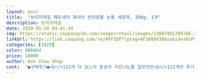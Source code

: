```yaml
---
layout: post 
title:  "브리지테일 페토세라 큐아이 반려동물 눈물 세정제, 100g, 1개" 
description: 브리지테일 ..
date: 2020-05-20 04:41:44 
img: https://static.coupangcdn.com/image/retail/images/13087401209766-2d11f8e8-9700-4645-b941-876f98477b55.jpg 
linkUrl: https://link.coupang.com/re/AFFSDP?lptag=AF3600438&subid=ahnPublicAsk&pageKey=1251708662&itemId=2251160041&vendorItemId=70248536214&traceid=V0-113-5d79a1e88538b1cb 
categories: [1029] 
color: 006064 
price: 18000 
author: Ask View Shop 
cont:  "●구매후기●<br/>112개 다 읽느라 동공이 지진나는줄 알앗지만<br/>112개의 후기를 다 읽었어요<br/>1일1세정으로 우리 개린이들이<br/>가만히 있더라구요<br/>건강하고 아프지않음 좋겠습니다아 ^^<br/>견주님들의 경험담이 젤 와닿았기에<br/>결막염이나 기타 눈질환이 오는가보더라구요<br/>공부를 항상 했어요 하지만 젤 도움이 되었던건<br/>관리도 해주는데  아쉬워요<br/>그 투명뚜껑이 마개가 아니라 구멍이  있더라구여<br/>그래서 지금은 없지만 눈곱 뗄때 물로 적셔서 떼는게 아니라 눈물세정제로 촉촉히 적셔서 눈곱 빗으로 빗어주면 정말 좋아요.<br/> 만족스러워요.<br/> 잘사용해볼게요^^<br/>근데 이건 마사지할때 그래도 가만히 있는거 보니까, 안아파해서 좋네요.<br/><br/>눈.<br/>귀.<br/>이빨은 무조건 1일 한번은 해줘야해요<br/>눈물 한번 터지면 잡는데 정말 오래 걸리더라구요.<br/> 냄새도 심하고, 착색되니까 보기에도 안좋고,<br/>눈세정,귀세정이에요<br/>눈세정을 그래도 매일매일 해야하는건<br/>눈이 보배인만큼 신체중 예민한 부분이라<br/>닦아주니 눈가 잔털,이물질이 잘 닦여 나오네요<br/>댕댕이들이 거부감이 적었다는거<br/>덕분에 키친타월 정기배송이 두개에서 4개로 늘었어요 ㅜㅜ<br/>동물병원에서 처방해주는 안약이나 세정제는<br/>럭희가 매일 거르지않고 하는건 양치,<br/>럭희가 몸서리를 쳤어요<br/>럭희가 몸서리안치고 좋다라는 글을 쓰려고 한건데<br/>럭희가 습진이 생겨요<br/>럭희는 눈이커서 눈주변도 다시한번 탈지면에 묻혀<br/>럭희는 모가 까매서 눈물자국 이런건 없어요<br/>럭희는 후기언냐들의 경험담처럼 거부감없이<br/>럭희도 쫄보 저도 맹하네요 견주나 반려견은 닮는다는데 ㅋㅋ<br/>럭희야 눈 소독하자 ㅋㅋ<br/>럭희에 관한 후기만 적음 이상하게<br/>럭희와 삼년전 인연이 되면서 인터넷이든<br/>로즈마리,위치하젤 등 익숙한 단어들이라 더 안심했네요<br/>마자요 내겐 이쁘고 귀엽고 사랑스런 친구같은<br/>모래바람,흙,잔디이물질,풀숲,기타등등<br/>몬가 애잔하고 가슴이 벅차네요  눈세정제 성분좋고<br/>무서웠나봐요<br/>뭐든지 꾸준히 써야 효과를 보더라구여<br/>반려견일지라도 타인에게는 위협감을 줄수도 있지요<br/>방으로 도망갔어요 ㅋㅋ 럭희 쫄보 ㅋㅋ<br/>병원쌤이 물티슈로 닦는건 추천하지않는대요<br/>사람도 눈이 보배라는 말이 있자나요<br/>산책시 아무래도 저랑 걷는 시야가 다르겠죠<br/>성분들이 좋아서 안심이 되여<br/>성분이 좋다는게 젤 많았고<br/>시선들 때론 한소리 ㅜㅜ 철저하게 소독하고<br/>아니 있다해도 안보여요<br/>안아프게 꾸욱 눌러주고 닦으니 갈색 눈물이 깔끔하게 닦이는거 같네요 ㅎㅎ 입구도 좁은 뾰족한? 캡도 같이 보내주셔서 양조절도 쉽고 사용하기 편리해요 1일 1회 사용해주는게 좋다던데 마사지도 해주면서 꾸준히 사용해서 이쁜아가들 얼굴 유지해주려구요 !!<br/>애기때 사료때문인지 눈물이 주룩 흘러서, 유난히 눈물이 많았었는데 그뒤로 꾸준하게 눈물 클리너를 써왔어요.<br/><br/>어제도 럭희는 천둥,번개소리에 개놀라<br/>이 시국에 저리큰개  끌고 공원오냐 이런 뒷통수 아픈<br/>이 제품, 저 제품 사용하고 있기는 했는데 이번에는 어떤거 써볼까 하다가 구매한 브리지테일 페토세라 큐아이 제품이네요.<br/> 일단 눈에 사용하는거라서 제일 성분이 좋고 순한걸로 구매하는데, 이건 순해서 좋아요.<br/><br/>이런것들이 꾸준한 관리가 되지않을시<br/>이윤 모르겠어요 일단 눈안에 몬가 들어가는게<br/>이제품 저제품 둘러보다  이제품 후기의 공통점이 보여요<br/>일단 럭희가 거부감이 1도 없고<br/>일단 조금이라도 불편하면 애가 안하려고 하더라구요ㅠㅠ<br/>읽으며 아 그래그래 마자마자 공감 많이 했어요<br/>자고 일어남 눈꼽도 끼고 가끔 충혈도 되고<br/>저녁에 시켰는데 바로 새벽에 도착해서 배송도 엄청 빨라서 놀랬고 무색무취여서 우선 안심되었구요<br/>제품후기 다 읽은적은 처음이에요<br/>코로나로 산책시 가끔 눈치도 보입니다아<br/>쿠팡검색을 하니 눈세정 물티슈도 있더라구여<br/>탈지면에 묻혀 눈에 대줬어요 1분정도<br/>하얀둥이들이고 유난히 눈물이 많아서 눈물세정제는 필수인데요.<br/>.<br/>쓰던 제품을 다 써서 순한 상품으로 찾아보다가 구입했어요<br/>하지만 산책후 물티슈로 발닦이다 뼈저린 경험을 해요<br/>향은 무향이라 좋았어요<br/>후기 다 읽은후 주문해요<br/>" 
---
```

